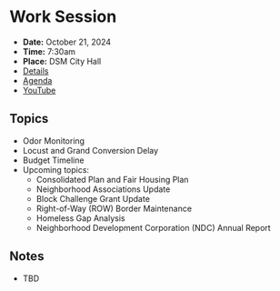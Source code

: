 # Work Session

- **Date:** October 21, 2024
- **Time:** 7:30am
- **Place:** DSM City Hall
- [Details](https://www.dsm.city/citycouncil_detail_T60_R2981.php)
- [Agenda](https://councildocs.dsm.city/agendas/2024/20241021CouncilWorkSession.pdf)
- [YouTube](https://youtube.com/live/hJRP3kQdakk)

## Topics

- Odor Monitoring
- Locust and Grand Conversion Delay
- Budget Timeline 
- Upcoming topics:
    - Consolidated Plan and Fair Housing Plan
    - Neighborhood Associations Update
    - Block Challenge Grant Update
    - Right-of-Way (ROW) Border Maintenance
    - Homeless Gap Analysis
    - Neighborhood Development Corporation (NDC) Annual Report 

## Notes

- TBD
